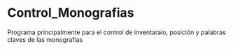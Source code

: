 # Control_Monografias
Programa principalmente para el control de inventaraio, posición y palabras claves de las monografias

